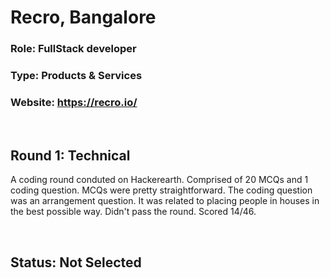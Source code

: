 # Recro, Bangalore
### Role: FullStack developer
### Type: Products & Services
### Website: https://recro.io/

<br />

## Round 1: Technical
A coding round conduted on Hackerearth. Comprised of 20 MCQs and 1 coding question. MCQs were pretty straightforward. The coding question was an arrangement question. It was related to placing people in houses in the best possible way. Didn't pass the round. Scored 14/46. 

<br />

## Status: Not Selected